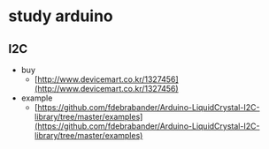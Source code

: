 # study arduino

## I2C

* buy
    - [http://www.devicemart.co.kr/1327456](http://www.devicemart.co.kr/1327456)
* example
    - [https://github.com/fdebrabander/Arduino-LiquidCrystal-I2C-library/tree/master/examples](https://github.com/fdebrabander/Arduino-LiquidCrystal-I2C-library/tree/master/examples)

